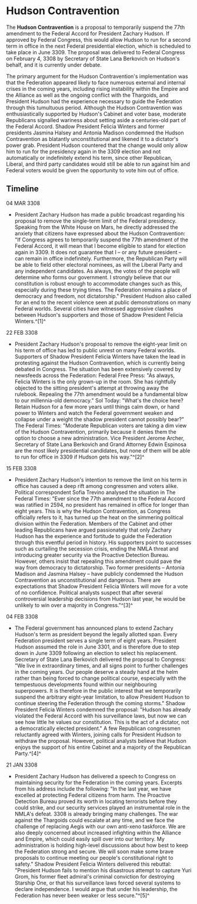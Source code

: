 # Hudson Contravention
The **Hudson Contravention** is a proposal to temporarily suspend the 77th amendment to the Federal Accord for President Zachary Hudson. If approved by Federal Congress, this would allow Hudson to run for a second term in office in the next Federal presidential election, which is scheduled to take place in June 3309. The proposal was delivered to Federal Congress on February 4, 3308 by Secretary of State Lana Berkovich on Hudson's behalf, and it is currently under debate.

The primary argument for the Hudson Contravention's implementation was that the Federation appeared likely to face numerous external and internal crises in the coming years, including rising instability within the Empire and the Alliance as well as the ongoing conflict with the Thargoids, and President Hudson had the experience necessary to guide the Federation through this tumultuous period. Although the Hudson Contravention was enthusiastically supported by Hudson's Cabinet and voter base, moderate Republicans signalled wariness about setting aside a centuries-old part of the Federal Accord. Shadow President Felicia Winters and former presidents Jasmina Halsey and Antonia Madison condemned the Hudson Contravention as blatantly unconstitutional and likened it to a dictator's power grab. President Hudson countered that the change would only allow him to run for the presidency again in the 3309 election and not automatically or indefinitely extend his term, since other Republican, Liberal, and third party candidates would still be able to run against him and Federal voters would be given the opportunity to vote him out of office.

## Timeline

04 MAR 3308

- President Zachary Hudson has made a public broadcast regarding his proposal to remove the single-term limit of the Federal presidency. Speaking from the White House on Mars, he directly addressed the anxiety that citizens have expressed about the Hudson Contravention: "If Congress agrees to temporarily suspend the 77th amendment of the Federal Accord, it will mean that I become eligible to stand for election again in 3309. It does not guarantee that I – or any future president – can remain in office indefinitely. Furthermore, the Republican Party will be able to field other electoral nominees, as will the Liberal Party and any independent candidates. As always, the votes of the people will determine who forms our government. I strongly believe that our constitution is robust enough to accommodate changes such as this, especially during these trying times. The Federation remains a place of democracy and freedom, not dictatorship." President Hudson also called for an end to the recent violence seen at public demonstrations on many Federal worlds. Several cities have witnessed aggressive clashes between Hudson's supporters and those of Shadow President Felicia Winters.^[1]^

22 FEB 3308

- President Zachary Hudson's proposal to remove the eight-year limit on his term of office has led to public unrest on many Federal worlds. Supporters of Shadow President Felicia Winters have taken the lead in protesting against the Hudson Contravention, which is currently being debated in Congress. The situation has been extensively covered by newsfeeds across the Federation:
Federal Free Press: "As always, Felicia Winters is the only grown-up in the room. She has rightfully objected to the sitting president's attempt at throwing away the rulebook. Repealing the 77th amendment would be a fundamental blow to our millennia-old democracy."
Sol Today: "What's the choice here? Retain Hudson for a few more years until things calm down, or hand power to Winters and watch the Federal government weaken and collapse under a weight the shadow president cannot possibly bear?"
The Federal Times: "Moderate Republican voters are taking a dim view of the Hudson Contravention, primarily because it denies them the option to choose a new administration. Vice President Jerome Archer, Secretary of State Lana Berkovich and Grand Attorney Edwin Espinosa are the most likely presidential candidates, but none of them will be able to run for office in 3309 if Hudson gets his way."^[2]^

15 FEB 3308

- President Zachary Hudson's intention to remove the limit on his term in office has caused a deep rift among congressmen and voters alike. Political correspondent Sofia Trevino analysed the situation in The Federal Times: "Ever since the 77th amendment to the Federal Accord was ratified in 2594, no president has remained in office for longer than eight years. This is why the Hudson Contravention, as Congress officially refers to it, has turned up the heat on the simmering political division within the Federation. Members of the Cabinet and other leading Republicans have argued passionately that only Zachary Hudson has the experience and fortitude to guide the Federation through this eventful period in history. His supporters point to successes such as curtailing the secession crisis, ending the NMLA threat and introducing greater security via the Proactive Detection Bureau. However, others insist that repealing this amendment could pave the way from democracy to dictatorship. Two former presidents – Antonia Madison and Jasmina Halsey – have publicly condemned the Hudson Contravention as unconstitutional and dangerous. There are expectations that Shadow President Felicia Winters will move for a vote of no confidence. Political analysts suspect that after several controversial leadership decisions from Hudson last year, he would be unlikely to win over a majority in Congress."^[3]^

04 FEB 3308

- The Federal government has announced plans to extend Zachary Hudson's term as president beyond the legally allotted span. Every Federation president serves a single term of eight years. President Hudson assumed the role in June 3301, and is therefore due to step down in June 3309 following an election to select his replacement. Secretary of State Lana Berkovich delivered the proposal to Congress: "We live in extraordinary times, and all signs point to further challenges in the coming years. Our people deserve a steady hand at the helm rather than being forced to change political course, especially with the tempestuous developments found within our neighbouring superpowers. It is therefore in the public interest that we temporarily suspend the arbitrary eight-year limitation, to allow President Hudson to continue steering the Federation through the coming storms." Shadow President Felicia Winters condemned the proposal: "Hudson has already violated the Federal Accord with his surveillance laws, but now we can see how little he values our constitution. This is the act of a dictator, not a democratically elected president." A few Republican congressmen reluctantly agreed with Winters, joining calls for President Hudson to withdraw the proposal. However, political analysts believe that Hudson enjoys the support of his entire Cabinet and a majority of the Republican Party.^[4]^

21 JAN 3308

- President Zachary Hudson has delivered a speech to Congress on maintaining security for the Federation in the coming years. Excerpts from his address include the following: "In the last year, we have excelled at protecting Federal citizens from harm. The Proactive Detection Bureau proved its worth in locating terrorists before they could strike, and our security services played an instrumental role in the NMLA's defeat. 3308 is already bringing many challenges. The war against the Thargoids could escalate at any time, and we face the challenge of replacing Aegis with our own anti-xeno taskforce. We are also deeply concerned about increased infighting within the Alliance and Empire, which could easily spill over into our territory. My administration is holding high-level discussions about how best to keep the Federation strong and secure. We will soon make some brave proposals to continue meeting our people's constitutional right to safety." Shadow President Felicia Winters delivered this rebuttal: "President Hudson fails to mention his disastrous attempt to capture Yuri Grom, his former fleet admiral's criminal conviction for destroying Starship One, or that his surveillance laws forced several systems to declare independence. I would argue that under his leadership, the Federation has never been weaker or less secure."^[5]^